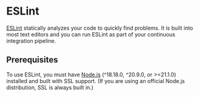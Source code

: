 # ESLint

[ESLint](https://eslint.org/) statically analyzes your code to quickly find problems. It is built into most text editors and you can run ESLint as part of your continuous integration pipeline.

## Prerequisites

To use ESLint, you must have [Node.js](https://nodejs.org/en/) (^18.18.0, ^20.9.0, or >=21.1.0) installed
and built with SSL support. (If you are using an official Node.js distribution, SSL is always built in.)
